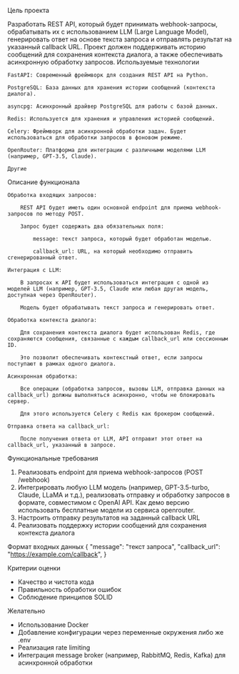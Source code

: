 Цель проекта

Разработать REST API, который будет принимать webhook-запросы, обрабатывать их с использованием LLM (Large Language Model), генерировать ответ на основе текста запроса и отправлять результат на указанный callback URL. Проект должен поддерживать историю сообщений для сохранения контекста диалога, а также обеспечивать асинхронную обработку запросов.
Используемые технологии

    FastAPI: Современный фреймворк для создания REST API на Python.

    PostgreSQL: База данных для хранения истории сообщений (контекста диалога).

    asyncpg: Асинхронный драйвер PostgreSQL для работы с базой данных.

    Redis: Используется для хранения и управления историей сообщений.

    Celery: Фреймворк для асинхронной обработки задач. Будет использоваться для обработки запросов в фоновом режиме.

    OpenRouter: Платформа для интеграции с различными моделями LLM (например, GPT-3.5, Claude).

    Другие 

Описание функционала

    Обработка входящих запросов:

        REST API будет иметь один основной endpoint для приема webhook-запросов по методу POST.

        Запрос будет содержать два обязательных поля:

            message: текст запроса, который будет обработан моделью.

            callback_url: URL, на который необходимо отправить сгенерированный ответ.

    Интеграция с LLM:

        В запросах к API будет использоваться интеграция с одной из моделей LLM (например, GPT-3.5, Claude или любая другая модель, доступная через OpenRouter).

        Модель будет обрабатывать текст запроса и генерировать ответ.

    Обработка контекста диалога:

        Для сохранения контекста диалога будет использован Redis, где сохраняются сообщения, связанные с каждым callback_url или сессионным ID.

        Это позволит обеспечивать контекстный ответ, если запросы поступают в рамках одного диалога.

    Асинхронная обработка:

        Все операции (обработка запросов, вызовы LLM, отправка данных на callback_url) должны выполняться асинхронно, чтобы не блокировать сервер.

        Для этого используется Celery с Redis как брокером сообщений.

    Отправка ответа на callback_url:

        После получения ответа от LLM, API отправит этот ответ на callback_url, указанный в запросе.

Функциональные требования
1. Реализовать endpoint для приема webhook-запросов (POST /webhook)
2. Интегрировать любую LLM модель (например, GPT-3.5-turbo, Claude, LLaMA и т.д.), реализовать отправку и обработку запросов в формате, совместимом с OpenAI API. Как демо версию использовать бесплатные модели из сервиса openrouter.
3. Настроить отправку результатов на заданный callback URL
4. Реализовать поддержку истории сообщений для сохранения контекста диалога


Формат входных данных
{
    "message": "текст запроса",
    "callback_url": "https://example.com/callback",
}

Критерии оценки
- Качество и чистота кода
- Правильность обработки ошибок
- Соблюдение принципов SOLID

Желательно
- Использование Docker
- Добавление конфигурации через переменные окружения либо же .env
- Реализация rate limiting
- Интеграция message broker (например, RabbitMQ, Redis, Kafka) для асинхронной обработки